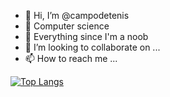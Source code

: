 - 👋 Hi, I’m @campodetenis
- 👀 Computer science
- 🌱 Everything since I'm a noob
- 💞️ I’m looking to collaborate on ...
- 📫 How to reach me ...

<!---
campodetenis/campodetenis is a ✨ special ✨ repository because its `README.md` (this file) appears on your GitHub profile.
You can click the Preview link to take a look at your changes.
--->

 [![Top Langs](https://github-readme-stats.vercel.app/api/top-langs/?username=campodetenis&layout=compact)](https://github.com/campodetenis/github-readme-stats)


